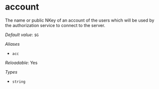 # account

The name or public NKey of an account of the users which will
be used by the authorization service to connect to the server.

*Default value*: `$G`

*Aliases*

- `acc`


*Reloadable*: Yes

*Types*

- `string`


